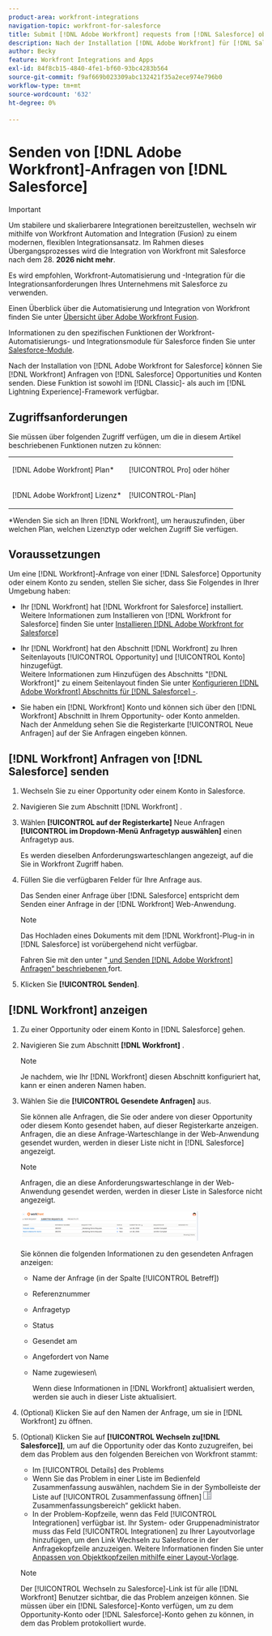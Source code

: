 ```yaml
---
product-area: workfront-integrations
navigation-topic: workfront-for-salesforce
title: Submit [!DNL Adobe Workfront] requests from [!DNL Salesforce] objects
description: Nach der Installation [!DNL Adobe Workfront] für [!DNL Salesforce], you can submit [!DNL Workfront] Anfragen von [!DNL Salesforce] Opportunities und Konten. Diese Funktion ist sowohl im Classic- als auch im Lightning Experience-Framework verfügbar.
author: Becky
feature: Workfront Integrations and Apps
exl-id: 84f8cb15-4840-4fe1-bf60-93bc4283b564
source-git-commit: f9af669b023309abc132421f35a2ece974e796b0
workflow-type: tm+mt
source-wordcount: '632'
ht-degree: 0%

---
```


# Senden von [!DNL Adobe Workfront]-Anfragen von [!DNL Salesforce]

>[!IMPORTANT]
>
>Um stabilere und skalierbarere Integrationen bereitzustellen, wechseln wir mithilfe von Workfront Automation and Integration (Fusion) zu einem modernen, flexiblen Integrationsansatz. Im Rahmen dieses Übergangsprozesses wird die Integration von Workfront mit Salesforce nach dem 28. **2026 nicht mehr**.
>
>Es wird empfohlen, Workfront-Automatisierung und -Integration für die Integrationsanforderungen Ihres Unternehmens mit Salesforce zu verwenden.
>
>Einen Überblick über die Automatisierung und Integration von Workfront finden Sie unter [Übersicht über Adobe Workfront Fusion](https://experienceleague.adobe.com/en/docs/workfront-fusion/using/get-started-with-fusion/understand-workfront-fusion/workfront-fusion-overview).
>
>Informationen zu den spezifischen Funktionen der Workfront-Automatisierungs- und Integrationsmodule für Salesforce finden Sie unter [Salesforce-Module](https://experienceleague.adobe.com/en/docs/workfront-fusion/using/references/apps-and-their-modules/third-party-app-connectors/salesforce-modules).

Nach der Installation von [!DNL Adobe Workfront for Salesforce] können Sie [!DNL Workfront] Anfragen von [!DNL Salesforce] Opportunities und Konten senden. Diese Funktion ist sowohl im [!DNL Classic]- als auch im [!DNL Lightning Experience]-Framework verfügbar.

## Zugriffsanforderungen

Sie müssen über folgenden Zugriff verfügen, um die in diesem Artikel beschriebenen Funktionen nutzen zu können:

<table style="table-layout:auto"> 
 <col> 
 <col> 
 <tbody> 
  <tr> 
   <td role="rowheader"><p>[!DNL Adobe Workfront] Plan*</p></td> 
   <td> <p>[!UICONTROL Pro] oder höher</p> </td> 
  </tr> 
  <tr> 
   <td role="rowheader"><p>[!DNL Adobe Workfront] Lizenz*</p></td> 
   <td> <p>[!UICONTROL-Plan]</p> </td> 
  </tr> 
 </tbody> 
</table>

&#42;Wenden Sie sich an Ihren [!DNL Workfront], um herauszufinden, über welchen Plan, welchen Lizenztyp oder welchen Zugriff Sie verfügen.

## Voraussetzungen

Um eine [!DNL Workfront]-Anfrage von einer [!DNL Salesforce] Opportunity oder einem Konto zu senden, stellen Sie sicher, dass Sie Folgendes in Ihrer Umgebung haben:

* Ihr [!DNL Workfront] hat [!DNL Workfront for Salesforce] installiert.\
   Weitere Informationen zum Installieren von [!DNL Workfront for Salesforce] finden Sie unter [Installieren [!DNL Adobe Workfront for Salesforce]](../../workfront-integrations-and-apps/using-workfront-with-salesforce/install-workfront-for-salesforce.md)

* Ihr [!DNL Workfront] hat den Abschnitt [!DNL Workfront] zu Ihren Seitenlayouts [!UICONTROL Opportunity] und [!UICONTROL Konto] hinzugefügt.\
   Weitere Informationen zum Hinzufügen des Abschnitts &quot;[!DNL Workfront]&quot; zu einem Seitenlayout finden Sie unter [Konfigurieren  [!DNL Adobe Workfront]  Abschnitts für  [!DNL Salesforce] -](../../workfront-integrations-and-apps/using-workfront-with-salesforce/configure-wf-section-for-salesforce-users.md).

* Sie haben ein [!DNL Workfront] Konto und können sich über den [!DNL Workfront] Abschnitt in Ihrem Opportunity- oder Konto anmelden.\
   Nach der Anmeldung sehen Sie die Registerkarte [!UICONTROL Neue Anfragen] auf der Sie Anfragen eingeben können.

## [!DNL Workfront] Anfragen von [!DNL Salesforce] senden

1. Wechseln Sie zu einer Opportunity oder einem Konto in Salesforce.
1. Navigieren Sie zum Abschnitt [!DNL Workfront] .
1. Wählen **[!UICONTROL auf der Registerkarte]** Neue Anfragen **[!UICONTROL im Dropdown-Menü Anfragetyp auswählen]** einen Anfragetyp aus.

   Es werden dieselben Anforderungswarteschlangen angezeigt, auf die Sie in Workfront Zugriff haben.

1. Füllen Sie die verfügbaren Felder für Ihre Anfrage aus.

   Das Senden einer Anfrage über [!DNL Salesforce] entspricht dem Senden einer Anfrage in der [!DNL Workfront] Web-Anwendung.

   >[!NOTE]
   >
   >Das Hochladen eines Dokuments mit dem [!DNL Workfront]-Plug-in in [!DNL Salesforce] ist vorübergehend nicht verfügbar.

   Fahren Sie mit den unter &quot;[ und Senden [!DNL Adobe Workfront] Anfragen“ beschriebenen ](../../manage-work/requests/create-requests/create-submit-requests.md) fort.

1. Klicken Sie **[!UICONTROL Senden]**.

## [!DNL Workfront] anzeigen

1. Zu einer Opportunity oder einem Konto in [!DNL Salesforce] gehen.
1. Navigieren Sie zum Abschnitt **[!DNL Workfront]** .

   >[!NOTE]
   >
   >Je nachdem, wie Ihr [!DNL Workfront] diesen Abschnitt konfiguriert hat, kann er einen anderen Namen haben.

1. Wählen Sie die **[!UICONTROL Gesendete Anfragen]** aus.

   Sie können alle Anfragen, die Sie oder andere von dieser Opportunity oder diesem Konto gesendet haben, auf dieser Registerkarte anzeigen. Anfragen, die an diese Anfrage-Warteschlange in der Web-Anwendung gesendet wurden, werden in dieser Liste nicht in [!DNL Salesforce] angezeigt.

   >[!NOTE]
   >
   >Anfragen, die an diese Anforderungswarteschlange in der Web-Anwendung gesendet werden, werden in dieser Liste in Salesforce nicht angezeigt.

   ![Salesforce_submit_requests.png](assets/salesforce-submitted-requests-350x58.png)

   Sie können die folgenden Informationen zu den gesendeten Anfragen anzeigen:

   * Name der Anfrage (in der Spalte [!UICONTROL Betreff])
   * Referenznummer
   * Anfragetyp
   * Status
   * Gesendet am
   * Angefordert von Name
   * Name zugewiesen\

     Wenn diese Informationen in [!DNL Workfront] aktualisiert werden, werden sie auch in dieser Liste aktualisiert.

1. (Optional) Klicken Sie auf den Namen der Anfrage, um sie in [!DNL Workfront] zu öffnen.

1. (Optional) Klicken Sie auf **[!UICONTROL Wechseln zu[!DNL Salesforce]]**, um auf die Opportunity oder das Konto zuzugreifen, bei dem das Problem aus den folgenden Bereichen von Workfront stammt:

   * Im [!UICONTROL Details] des Problems
   * Wenn Sie das Problem in einer Liste im Bedienfeld Zusammenfassung auswählen, nachdem Sie in der Symbolleiste der Liste auf [!UICONTROL Zusammenfassung öffnen] ![Symbol ](assets/summary-panel-icon.png)Zusammenfassungsbereich“ geklickt haben.
   * In der Problem-Kopfzeile, wenn das Feld [!UICONTROL Integrationen] verfügbar ist. Ihr System- oder Gruppenadministrator muss das Feld [!UICONTROL Integrationen] zu Ihrer Layoutvorlage hinzufügen, um den Link Wechseln zu Salesforce in der Anfragekopfzeile anzuzeigen. Weitere Informationen finden Sie unter [Anpassen von Objektkopfzeilen mithilfe einer Layout-Vorlage](../../administration-and-setup/customize-workfront/use-layout-templates/customize-object-headers.md).

   >[!NOTE]
   >
   >Der [!UICONTROL Wechseln zu Salesforce]-Link ist für alle [!DNL Workfront] Benutzer sichtbar, die das Problem anzeigen können. Sie müssen über ein [!DNL Salesforce]-Konto verfügen, um zu dem Opportunity-Konto oder [!DNL Salesforce]-Konto gehen zu können, in dem das Problem protokolliert wurde.
